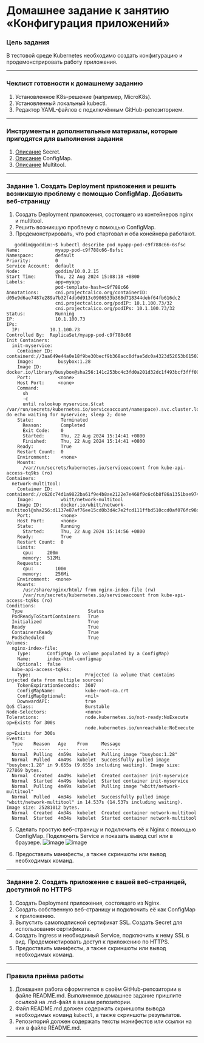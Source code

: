 # Домашнее задание к занятию «Конфигурация приложений»

### Цель задания

В тестовой среде Kubernetes необходимо создать конфигурацию и продемонстрировать работу приложения.

------

### Чеклист готовности к домашнему заданию

1. Установленное K8s-решение (например, MicroK8s).
2. Установленный локальный kubectl.
3. Редактор YAML-файлов с подключённым GitHub-репозиторием.

------

### Инструменты и дополнительные материалы, которые пригодятся для выполнения задания

1. [Описание](https://kubernetes.io/docs/concepts/configuration/secret/) Secret.
2. [Описание](https://kubernetes.io/docs/concepts/configuration/configmap/) ConfigMap.
3. [Описание](https://github.com/wbitt/Network-MultiTool) Multitool.

------

### Задание 1. Создать Deployment приложения и решить возникшую проблему с помощью ConfigMap. Добавить веб-страницу

1. Создать Deployment приложения, состоящего из контейнеров nginx и multitool.
2. Решить возникшую проблему с помощью ConfigMap.
3. Продемонстрировать, что pod стартовал и оба конейнера работают.
   
```
   goddim@goddim:~$ kubectl describe pod myapp-pod-c9f788c66-6sfsc 
Name:             myapp-pod-c9f788c66-6sfsc
Namespace:        default
Priority:         0
Service Account:  default
Node:             goddim/10.0.2.15
Start Time:       Thu, 22 Aug 2024 15:08:18 +0800
Labels:           app=myapp
                  pod-template-hash=c9f788c66
Annotations:      cni.projectcalico.org/containerID: d05e9d6ae7487e289a7b32f4db0d913c0906533b368d718344debf64fb616dc2
                  cni.projectcalico.org/podIP: 10.1.100.73/32
                  cni.projectcalico.org/podIPs: 10.1.100.73/32
Status:           Running
IP:               10.1.100.73
IPs:
  IP:           10.1.100.73
Controlled By:  ReplicaSet/myapp-pod-c9f788c66
Init Containers:
  init-myservice:
    Container ID:  containerd://3aa649e44a0e18f9be30becf9b368acc0dfae5dc0a4323d52653b61502f3a678
    Image:         busybox:1.28
    Image ID:      docker.io/library/busybox@sha256:141c253bc4c3fd0a201d32dc1f493bcf3fff003b6df416dea4f41046e0f37d47
    Port:          <none>
    Host Port:     <none>
    Command:
      sh
      -c
      until nslookup myservice.$(cat /var/run/secrets/kubernetes.io/serviceaccount/namespace).svc.cluster.local; do echo waiting for myservice; sleep 2; done
    State:          Terminated
      Reason:       Completed
      Exit Code:    0
      Started:      Thu, 22 Aug 2024 15:14:41 +0800
      Finished:     Thu, 22 Aug 2024 15:14:41 +0800
    Ready:          True
    Restart Count:  0
    Environment:    <none>
    Mounts:
      /var/run/secrets/kubernetes.io/serviceaccount from kube-api-access-tq9ks (ro)
Containers:
  network-multitool:
    Container ID:   containerd://c626c74d1a9822ba61f9e4b8ae2122e7e468f9c6c6b8f86a1351bae97461b4d3
    Image:          wbitt/network-multitool
    Image ID:       docker.io/wbitt/network-multitool@sha256:d1137e87af76ee15cd0b3d4c7e2fcd111ffbd510ccd0af076fc98dddfc50a735
    Port:           <none>
    Host Port:      <none>
    State:          Running
      Started:      Thu, 22 Aug 2024 15:14:56 +0800
    Ready:          True
    Restart Count:  0
    Limits:
      cpu:     200m
      memory:  512Mi
    Requests:
      cpu:        100m
      memory:     256Mi
    Environment:  <none>
    Mounts:
      /usr/share/nginx/html/ from nginx-index-file (rw)
      /var/run/secrets/kubernetes.io/serviceaccount from kube-api-access-tq9ks (ro)
Conditions:
  Type                        Status
  PodReadyToStartContainers   True 
  Initialized                 True 
  Ready                       True 
  ContainersReady             True 
  PodScheduled                True 
Volumes:
  nginx-index-file:
    Type:      ConfigMap (a volume populated by a ConfigMap)
    Name:      index-html-configmap
    Optional:  false
  kube-api-access-tq9ks:
    Type:                    Projected (a volume that contains injected data from multiple sources)
    TokenExpirationSeconds:  3607
    ConfigMapName:           kube-root-ca.crt
    ConfigMapOptional:       <nil>
    DownwardAPI:             true
QoS Class:                   Burstable
Node-Selectors:              <none>
Tolerations:                 node.kubernetes.io/not-ready:NoExecute op=Exists for 300s
                             node.kubernetes.io/unreachable:NoExecute op=Exists for 300s
Events:
  Type    Reason   Age    From     Message
  ----    ------   ----   ----     -------
  Normal  Pulling  4m59s  kubelet  Pulling image "busybox:1.28"
  Normal  Pulled   4m49s  kubelet  Successfully pulled image "busybox:1.28" in 9.655s (9.655s including waiting). Image size: 727869 bytes.
  Normal  Created  4m49s  kubelet  Created container init-myservice
  Normal  Started  4m49s  kubelet  Started container init-myservice
  Normal  Pulling  4m49s  kubelet  Pulling image "wbitt/network-multitool"
  Normal  Pulled   4m34s  kubelet  Successfully pulled image "wbitt/network-multitool" in 14.537s (14.537s including waiting). Image size: 25281012 bytes.
  Normal  Created  4m34s  kubelet  Created container network-multitool
  Normal  Started  4m34s  kubelet  Started container network-multitool
```

5. Сделать простую веб-страницу и подключить её к Nginx с помощью ConfigMap. Подключить Service и показать вывод curl или в браузере.
   ![image](https://github.com/user-attachments/assets/5c4c6c2e-8bb4-4d0d-9abd-5675286d8ee9)
![image](https://github.com/user-attachments/assets/5e53e5cf-85ae-4d0b-8f00-3a224dcc186c)

6. Предоставить манифесты, а также скриншоты или вывод необходимых команд.

------

### Задание 2. Создать приложение с вашей веб-страницей, доступной по HTTPS 

1. Создать Deployment приложения, состоящего из Nginx.
2. Создать собственную веб-страницу и подключить её как ConfigMap к приложению.
3. Выпустить самоподписной сертификат SSL. Создать Secret для использования сертификата.
4. Создать Ingress и необходимый Service, подключить к нему SSL в вид. Продемонстировать доступ к приложению по HTTPS. 
4. Предоставить манифесты, а также скриншоты или вывод необходимых команд.

------

### Правила приёма работы

1. Домашняя работа оформляется в своём GitHub-репозитории в файле README.md. Выполненное домашнее задание пришлите ссылкой на .md-файл в вашем репозитории.
2. Файл README.md должен содержать скриншоты вывода необходимых команд `kubectl`, а также скриншоты результатов.
3. Репозиторий должен содержать тексты манифестов или ссылки на них в файле README.md.

------
